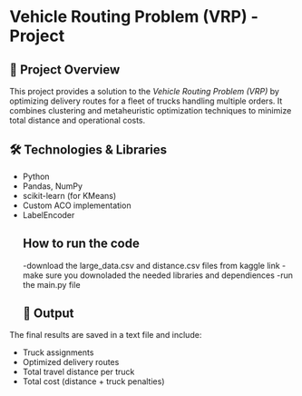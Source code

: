 # Vehicle Routing Problem (VRP) - Project

## 🚚 Project Overview
This project provides a solution to the *Vehicle Routing Problem (VRP)* by optimizing delivery routes for a fleet of trucks handling multiple orders. It combines clustering and metaheuristic optimization techniques to minimize total distance and operational costs.

## 🛠 Technologies & Libraries

- Python
- Pandas, NumPy
- scikit-learn (for KMeans)
- Custom ACO implementation
- LabelEncoder
  ## How to run the code
  -download the large_data.csv and distance.csv files from kaggle link
  -make sure you downoladed the needed libraries and dependiences
  -run the main.py file
  ## 📁 Output
The final results are saved in a text file and include:
- Truck assignments
- Optimized delivery routes
- Total travel distance per truck
- Total cost (distance + truck penalties)

 
